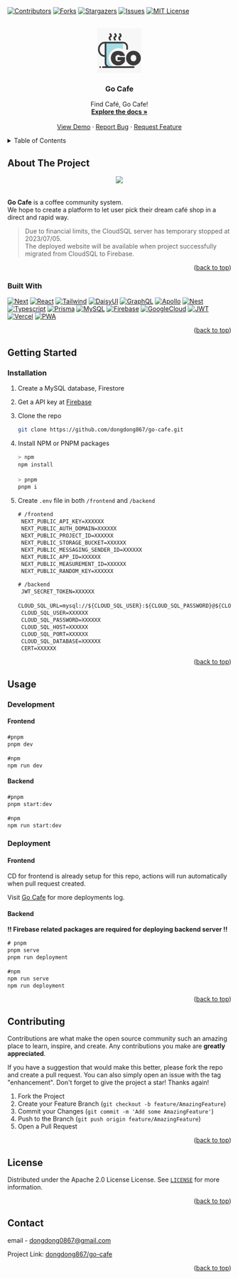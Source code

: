 <a name="readme-top"></a>

[![Contributors][contributors-shield]][contributors-url]
[![Forks][forks-shield]][forks-url]
[![Stargazers][stars-shield]][stars-url]
[![Issues][issues-shield]][issues-url]
[![MIT License][license-shield]][license-url]

<!-- PROJECT LOGO -->
<br />
<div align="center">
  <a href="https://github.com/dongdong867/go-cafe">
    <img src="public/logo.png" alt="Logo" width="100" height="100">
  </a>

<h3 align="center">Go Cafe</h3>

  <p align="center">
    Find Café, Go Cafe!
    <br />
    <a href="https://github.com/dongdong867/go-cafe"><strong>Explore the docs »</strong></a>
    <br />
    <br />
    <a href="https://github.com/dongdong867/go-cafe">View Demo</a>
    ·
    <a href="https://github.com/dongdong867/go-cafe/issues">Report Bug</a>
    ·
    <a href="https://github.com/dongdong867/go-cafe/issues">Request Feature</a>
  </p>
</div>

<!-- TABLE OF CONTENTS -->
<details>
  <summary>Table of Contents</summary>
  <ol>
    <li>
      <a href="#about-the-project">About The Project</a>
      <ul>
        <li><a href="#built-with">Built With</a></li>
      </ul>
    </li>
    <li>
      <a href="#getting-started">Getting Started</a>
      <ul>
        <li><a href="#prerequisites">Prerequisites</a></li>
        <li><a href="#installation">Installation</a></li>
      </ul>
    </li>
    <li><a href="#usage">Usage</a></li>
    <li><a href="#contributing">Contributing</a></li>
    <li><a href="#license">License</a></li>
    <li><a href="#contact">Contact</a></li>
  </ol>
</details>

<!-- ABOUT THE PROJECT -->
## About The Project

<div align="center">
  <a href="https://gocafe.vercel.app"><img src="public/home.png" width=300 /></a>
</div>

</br>

**Go Cafe** is a coffee community system. \
We hope to create a platform to let user pick their dream café shop in a direct and rapid way.

> Due to financial limits, the CloudSQL server has temporary stopped at 2023/07/05. \
> The deployed website will be available when project successfully migrated from CloudSQL to Firebase.

<p align="right">(<a href="#readme-top">back to top</a>)</p>

### Built With

[![Next][Next.js]][Next-url]
[![React][React.js]][React-url]
[![Tailwind][TailwindCSS]][Tailwind-url]
[![DaisyUI][DaisyUI]][Daisy-url]
[![GraphQL][GraphQL]][GraphQL-url]
[![Apollo][Apollo]][Apollo-url]
[![Nest][Nest.js]][Nest-url]
[![Typescript][Typescript]][Typescript-url]
[![Prisma][Prisma]][Prisma-url]
[![MySQL][MySQL]][MySQL-url]
[![Firebase][Firebase]][Firebase-url]
[![GoogleCloud][GoogleCloud]][GoogleCloud-url]
[![JWT][JWT]][JWT-url]
[![Vercel][Vercel]][Vercel-url]
[![PWA][PWA]][PWA-url]

<p align="right">(<a href="#readme-top">back to top</a>)</p>

<!-- GETTING STARTED -->
## Getting Started

### Installation

1. Create a MySQL database, Firestore
2. Get a API key at [Firebase](https://consle.firebase.google.com)
3. Clone the repo

   ```sh
   git clone https://github.com/dongdong867/go-cafe.git
   ```

4. Install NPM or PNPM packages

   ```sh
   > npm
   npm install

   > pnpm
   pnpm i
   ```

5. Create `.env` file in both `/frontend` and `/backend`

   ```properties
   # /frontend
    NEXT_PUBLIC_API_KEY=XXXXXX
    NEXT_PUBLIC_AUTH_DOMAIN=XXXXXX
    NEXT_PUBLIC_PROJECT_ID=XXXXXX
    NEXT_PUBLIC_STORAGE_BUCKET=XXXXXX
    NEXT_PUBLIC_MESSAGING_SENDER_ID=XXXXXX
    NEXT_PUBLIC_APP_ID=XXXXXX
    NEXT_PUBLIC_MEASUREMENT_ID=XXXXXX
    NEXT_PUBLIC_RANDOM_KEY=XXXXXX
   ```

   ```properties
   # /backend
    JWT_SECRET_TOKEN=XXXXXX
    CLOUD_SQL_URL=mysql://${CLOUD_SQL_USER}:${CLOUD_SQL_PASSWORD}@${CLOUD_SQL_HOST}:${CLOUD_SQL_PORT}/${CLOUD_SQL_DATABASE}
    CLOUD_SQL_USER=XXXXXX
    CLOUD_SQL_PASSWORD=XXXXXX
    CLOUD_SQL_HOST=XXXXXX
    CLOUD_SQL_PORT=XXXXXX
    CLOUD_SQL_DATABASE=XXXXXX
    CERT=XXXXXX
   ```

<p align="right">(<a href="#readme-top">back to top</a>)</p>

<!-- USAGE EXAMPLES -->
## Usage

### Development

#### Frontend

```shell
#pnpm
pnpm dev

#npm
npm run dev
```

#### Backend

```shell
#pnpm
pnpm start:dev

#npm
npm run start:dev
```

### Deployment

#### Frontend

CD for frontend is already setup for this repo, actions will run automatically when pull request created.

Visit [Go Cafe](https://vercel.com/dongdong867/go-cafe) for more deployments log.

#### Backend

**!! Firebase related packages are required for deploying backend server !!**

```shell
# pnpm
pnpm serve
pnpm run deployment

#npm
npm run serve
npm run deployment
```

<p align="right">(<a href="#readme-top">back to top</a>)</p>

<!-- CONTRIBUTING -->
## Contributing

Contributions are what make the open source community such an amazing place to learn, inspire, and create. Any contributions you make are **greatly appreciated**.

If you have a suggestion that would make this better, please fork the repo and create a pull request. You can also simply open an issue with the tag "enhancement".
Don't forget to give the project a star! Thanks again!

1. Fork the Project
2. Create your Feature Branch (`git checkout -b feature/AmazingFeature`)
3. Commit your Changes (`git commit -m 'Add some AmazingFeature'`)
4. Push to the Branch (`git push origin feature/AmazingFeature`)
5. Open a Pull Request

<p align="right">(<a href="#readme-top">back to top</a>)</p>

<!-- LICENSE -->
## License

Distributed under the Apache 2.0 License License. See [`LICENSE`](/LICENSE) for more information.

<p align="right">(<a href="#readme-top">back to top</a>)</p>

<!-- CONTACT -->
## Contact

email - <dongdong0867@gmail.com>

Project Link: [dongdong867/go-cafe](https://github.com/dongdong867/go-cafe)

<p align="right">(<a href="#readme-top">back to top</a>)</p>

<!-- MARKDOWN LINKS & IMAGES -->
<!-- https://www.markdownguide.org/basic-syntax/#reference-style-links -->
[contributors-shield]: https://img.shields.io/github/contributors/dongdong867/go-cafe.svg?style=for-the-badge
[contributors-url]: https://github.com/dongdong867/go-cafe/graphs/contributors
[forks-shield]: https://img.shields.io/github/forks/dongdong867/go-cafe.svg?style=for-the-badge
[forks-url]: https://github.com/dongdong867/go-cafe/network/members
[stars-shield]: https://img.shields.io/github/stars/dongdong867/go-cafe.svg?style=for-the-badge
[stars-url]: https://github.com/dongdong867/go-cafe/stargazers
[issues-shield]: https://img.shields.io/github/issues/dongdong867/go-cafe.svg?style=for-the-badge
[issues-url]: https://github.com/dongdong867/go-cafe/issues
[license-shield]: https://img.shields.io/github/license/dongdong867/go-cafe.svg?style=for-the-badge
[license-url]: https://github.com/dongdong867/go-cafe/blob/master/LICENSE.txt
[Next.js]: https://img.shields.io/badge/next.js-000000?style=for-the-badge&logo=nextdotjs&logoColor=white
[Next-url]: https://nextjs.org/
[React.js]: https://img.shields.io/badge/ReactJS-20232A?style=for-the-badge&logo=react&logoColor=61DAFB
[React-url]: https://reactjs.org/
[TailwindCSS]:https://img.shields.io/badge/Tailwind_CSS-38B2AC?style=for-the-badge&logo=tailwind-css&logoColor=white
[Tailwind-url]: https://tailwindcss.com
[DaisyUI]: https://img.shields.io/badge/DaisyUI-4f14ee?style=for-the-badge&logo=daisyui&logoColor=white
[Daisy-url]: https://daisyui.com
[GraphQL]: https://img.shields.io/badge/GraphQL-e10098?style=for-the-badge&logo=graphql&logoColor=white
[GraphQL-url]: https://graphql.org
[Apollo]: https://img.shields.io/badge/Apollo-1c223e?style=for-the-badge&logo=apollographql&logoColor=white
[Apollo-url]: https://apollographql.com
[Nest.js]: https://img.shields.io/badge/Nest.js-DD0031?style=for-the-badge&logo=nestjs&logoColor=white
[Nest-url]: https://nestjs.com
[Typescript]: https://img.shields.io/badge/TypeScript-007ACC?style=for-the-badge&logo=typescript&logoColor=white
[Typescript-url]: https://www.typescriptlang.org
[Prisma]: https://img.shields.io/badge/Prisma-1b202b?style=for-the-badge&logo=Prisma&logoColor=white
[Prisma-url]: https://prisma.io
[MySQL]: https://img.shields.io/badge/MySQL-32738c?style=for-the-badge&logo=mysql&logoColor=white
[MySQL-url]: https://mysql.com
[Firebase]: https://img.shields.io/badge/Firebase-e3a71e?style=for-the-badge&logo=Firebase&logoColor=white
[Firebase-url]: https://firebase.com
[GoogleCloud]: https://img.shields.io/badge/Google_Cloud-4285F4?style=for-the-badge&logo=google-cloud&logoColor=white
[GoogleCloud-url]: https://cloud.google.com
[JWT]: https://img.shields.io/badge/JWT-000000?style=for-the-badge&logo=json-web-tokens&logoColor=pink
[JWT-url]: https://jwt.io
[Vercel]:https://img.shields.io/badge/Vercel-000000?style=for-the-badge&logo=vercel&logoColor=white
[Vercel-url]: https://vercel.com
[PWA]: https://img.shields.io/badge/PWA-000000?style=for-the-badge&logo=pwa&logoColor=white
[PWA-url]: https://web.dev/progressive-web-apps/
